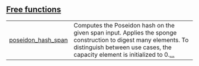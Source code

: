 
[Free functions](./core-poseidon-free_functions.md)
 ---
| | |
|:---|:---|
| [poseidon_hash_span](./core-poseidon-poseidon_hash_span.md) | Computes the Poseidon hash on the given span input. Applies the sponge construction to digest many elements. To distinguish between use cases, the capacity element is initialized to 0.[...](./core-poseidon-poseidon_hash_span.md) |
